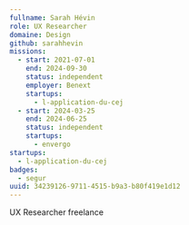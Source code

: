 ```yaml
---
fullname: Sarah Hévin
role: UX Researcher
domaine: Design
github: sarahhevin
missions:
  - start: 2021-07-01
    end: 2024-09-30
    status: independent
    employer: Benext
    startups:
      - l-application-du-cej
  - start: 2024-03-25
    end: 2024-06-25
    status: independent
    startups:
      - envergo
startups:
  - l-application-du-cej
badges:
  - segur
uuid: 34239126-9711-4515-b9a3-b80f419e1d12
---
```

UX Researcher freelance
